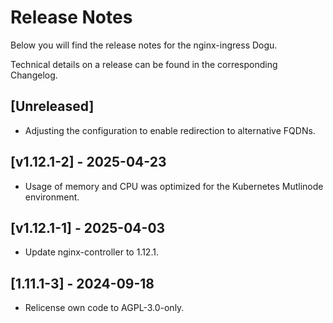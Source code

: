 # Release Notes

Below you will find the release notes for the nginx-ingress Dogu.

Technical details on a release can be found in the corresponding Changelog.

## [Unreleased]
* Adjusting the configuration to enable redirection to alternative FQDNs.

## [v1.12.1-2] - 2025-04-23
* Usage of memory and CPU was optimized for the Kubernetes Mutlinode environment.

## [v1.12.1-1] - 2025-04-03
* Update nginx-controller to 1.12.1.

## [1.11.1-3] - 2024-09-18
* Relicense own code to AGPL-3.0-only.